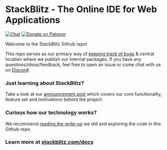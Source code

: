 # StackBlitz - The Online IDE for Web Applications
[![Chat](https://img.shields.io/badge/chat-on%20discord-7289da.svg)](https://discord.gg/stackblitz) [![Donate on Patreon](https://img.shields.io/badge/patreon-donate-yellow.svg)](https://www.patreon.com/stackblitz)

Welcome to the StackBlitz Github repo!

This repo serves as our primary way of [keeping track of bugs](https://github.com/stackblitz/core/issues) & central location where we publish our internal packages. If you have any questions/ideas/feedback, feel free to open an issue or come chat with us on [Discord](https://discord.gg/stackblitz)!

### Just learning about StackBlitz?
Take a look at our [announcement post](https://medium.com/@ericsimons/stackblitz-online-vs-code-ide-for-angular-react-7d09348497f4) which covers our core functionality, feature set and motivations behind the project.

### Curious how our technology works?
We recommend [reading the write-up](https://medium.com/@ericsimons/introducing-turbo-5x-faster-than-yarn-npm-and-runs-natively-in-browser-cc2c39715403) we did and exploring the code in this Github repo.

### Learn more at [stackblitz.com/docs](https://stackblitz.com/docs)
